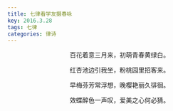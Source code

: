 ```yaml
---
title: 七律看学友摄春咏
key: 2016.3.28
tags: 七律
categories: 律诗
---
```


<p align="center">百花着意三月来，初萌青春黄绿白。
</p>
<p align="center">红杏池边引我坐，粉桃园里招客来。
</p>
<p align="center">早梅芬芳常浮想，晚樱艳丽久徘徊。
</p>
<p align="center">效蝶醉色一声叹，爱美之心何必猜。
</p>
<p align="center"></br>
</p>
